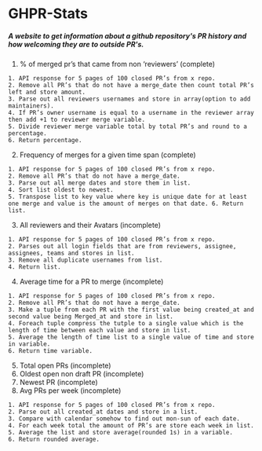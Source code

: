 # GHPR-Stats
##### A website to get information about a github repository's PR history and how welcoming they are to outside PR's.


1. % of merged pr’s that came from non ‘reviewers’ (complete)
``` 
1. API response for 5 pages of 100 closed PR’s from x repo. 
2. Remove all PR’s that do not have a merge_date then count total PR’s left and store amount. 
3. Parse out all reviewers usernames and store in array(option to add maintainers). 
4. If PR’s owner username is equal to a username in the reviewer array then add +1 to reviewer merge variable. 
5. Divide reviewer merge variable total by total PR’s and round to a percentage. 
6. Return percentage.
```

2. Frequency of merges for a given time span (complete)
``` 
1. API response for 5 pages of 100 closed PR’s from x repo. 
2. Remove all PR’s that do not have a merge_date. 
3. Parse out all merge dates and store them in list. 
4. Sort list oldest to newest. 
5. Transpose list to key value where key is unique date for at least one merge and value is the amount of merges on that date. 6. Return list.
```
3. All reviewers and their Avatars (incomplete)
``` 
1. API response for 5 pages of 100 closed PR’s from x repo. 
2. Parses out all login fields that are from reviewers, assignee, assignees, teams and stores in list. 
3. Remove all duplicate usernames from list. 
4. Return list.
```
4. Average time for a PR to merge (incomplete)
``` 
1. API response for 5 pages of 100 closed PR’s from x repo. 
2. Remove all PR’s that do not have a merge_date. 
3. Make a tuple from each PR with the first value being created_at and second value being Merged_at and store in list. 
4. Foreach tuple compress the tutple to a single value which is the length of time between each value and store in list. 
5. Average the length of time list to a single value of time and store in variable. 
6. Return time variable.
```
5. Total open PRs (incomplete)
6. Oldest open non draft PR (incomplete)
7. Newest PR (incomplete)
8. Avg PRs per week (incomplete)
``` 
1. API response for 5 pages of 100 closed PR’s from x repo. 
2. Parse out all created_at dates and store in a list. 
3. Compare with calendar somehow to find out mon-sun of each date. 
4. For each week total the amount of PR’s are store each week in list. 
5. Average the list and store average(rounded 1s) in a variable. 
6. Return rounded average.
```

